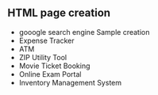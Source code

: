 ## HTML page creation 
* gooogle search engine Sample creation
* Expense Tracker
* ATM
* ZIP Utility Tool
* Movie Ticket Booking
* Online Exam Portal
* Inventory Management System
  


  

